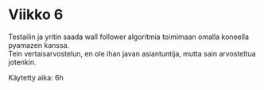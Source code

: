 # Viikko 6
Testailin ja yritin saada wall follower algoritmia toimimaan omalla koneella pyamazen kanssa.  
Tein vertaisarvostelun, en ole ihan javan asiantuntija, mutta sain arvosteltua jotenkin.

Käytetty aika: 6h
